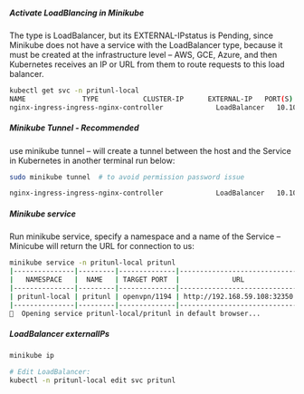 

##### Activate LoadBlancing in Minikube

The type is  LoadBalancer, but its  EXTERNAL-IPstatus is  Pending, since Minikube does not have a service with the LoadBalancer type, because it must be created at the infrastructure level – AWS, GCE, Azure, and then Kubernetes receives an IP or URL from them to route requests to this load balancer.

``````sh
kubectl get svc -n pritunl-local
NAME              TYPE           CLUSTER-IP      EXTERNAL-IP   PORT(S)          AGE
nginx-ingress-ingress-nginx-controller             LoadBalancer   10.103.96.24     <pending>     80:30046/TCP,443:31826/TCP   72s

``````
##### Minikube Tunnel - Recommended
use minikube tunnel – will create a tunnel between the host and the Service in Kubernetes
in another terminal run below:

``````sh
sudo minikube tunnel  # to avoid permission password issue

nginx-ingress-ingress-nginx-controller             LoadBalancer   10.103.96.24     127.0.0.1     80:30046/TCP,443:31826/TCP   3m33s
``````
##### Minikube service
Run  minikube service, specify a namespace and a name of the Service – Minicube will return the URL for connection to us:
``````sh
minikube service -n pritunl-local pritunl
|---------------|---------|--------------|-----------------------------|
|   NAMESPACE   |  NAME   | TARGET PORT  |             URL             |
|---------------|---------|--------------|-----------------------------|
| pritunl-local | pritunl | openvpn/1194 | http://192.168.59.108:32350 |
|---------------|---------|--------------|-----------------------------|
🎉  Opening service pritunl-local/pritunl in default browser...
``````

##### LoadBalancer externalIPs
``````sh
minikube ip

# Edit LoadBalancer:
kubectl -n pritunl-local edit svc pritunl
``````
``````sh

``````
``````sh

``````